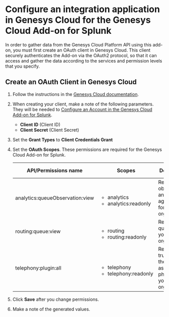 # Configure an integration application in Genesys Cloud for the Genesys Cloud Add-on for Splunk

In order to gather data from the Genesys Cloud Platform API using this add-on, you must
first create an OAuth client in Genesys Cloud. This client securely authenticates the Add-on via the
OAuth2 protocol, so that it can access and gather the data according to the services and permission levels that you specify.


## Create an OAuth Client in Genesys Cloud

1. Follow the instructions in the [Genesys Cloud documentation](https://help.mypurecloud.com/articles/create-an-oauth-client/).

2. When creating your client, make a note of the following parameters. They will be needed to [Configure an Account in the Genesys Cloud Add-on for Splunk](../ConfigureAccount/index.md).

    - **Client ID** (Client ID)
    - **Client Secret** (Client Secret)

3. Set the **Grant Types** to **Client Credentials Grant**

4. Set the **OAuth Scopes**. These permissions are required for the Genesys Cloud Add-on for Splunk.

   | API/Permissions name | Scopes     | Description     | API Category              |
   |----------------------|------------|-----------------|---------------------------|
   | analytics:queueObservation:view  | <ul><li>analytics<li>analytics:readonly</ul> | Read query observations and user aggregates for your organization. | Analytics |
   | routing:queue:view | <ul><li>routing<li>routing:readonly</ul>   | Read queues for your organization. | Routing |
   | telephony:plugin:all | <ul><li>telephony<li>telephony:readonly</ul>  | Read edges, trunks and their metrics as well as phones for your organization. | Telephony Providers Edge   |


5. Click **Save** after you change permissions.

6. Make a note of the generated values.
